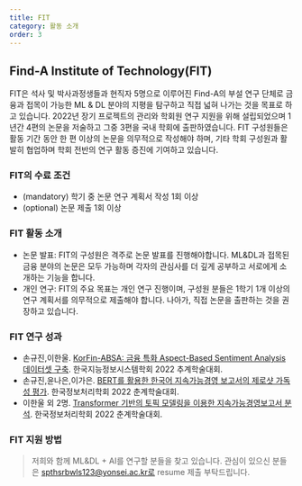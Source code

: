```yaml
---
title: FIT
category: 활동 소개
order: 3
---
```


## Find-A Institute of Technology(FIT)
FIT은 석사 및 박사과정생들과 현직자 5명으로 이루어진 Find-A의 부설 연구 단체로 금융과 접목이 가능한 ML & DL 분야의 지평을 탐구하고 직접 넓혀 나가는 것을 목표로 하고 있습니다. 
2022년 장기 프로젝트의 관리와 학회원 연구 지원을 위해 설립되었으며 1년간 4편의 논문을 저술하고 그중 3편을 국내 학회에 출판하였습니다. 
FIT 구성원들은 활동 기간 동안 한 편 이상의 논문을 의무적으로 작성해야 하며, 기타 학회 구성원과 활발히 협업하며 학회 전반의 연구 활동 증진에 기여하고 있습니다.  

### FIT의 수료 조건
  - (mandatory) 학기 중 논문 연구 계획서 작성 1회 이상
  - (optional) 논문 제출 1회 이상

### FIT 활동 소개
  - 논문 발표: FIT의 구성원은 격주로 논문 발표를 진행해야합니다. ML&DL과 접목된 금융 분야의 논문은 모두 가능하며 각자의 관심사를 더 깊게 공부하고 서로에게 소개하는 기능을 합니다.
  - 개인 연구: FIT의 주요 목표는 개인 연구 진행이며, 구성원 분들은 1학기 1개 이상의 연구 계획서를 의무적으로 제출해야 합니다. 나아가, 직접 논문을 출판하는 것을 권장하고 있습니다.

### FIT 연구 성과
  - 손규진,이한울. [KorFin-ABSA: 금융 특화 Aspect-Based Sentiment Analysis 데이터셋 구축](https://kiiss.or.kr/conference/conf/sub03.html). 한국지능정보시스템학회 2022 추계학술대회.
  - 손규진,윤나은,이가은. [BERT를 활용한 한국어 지속가능경영 보고서의 제로샷 가독성 평가](https://doi.org/10.3745/PKIPS.y2022m05a.456). 한국정보처리학회 2022 춘계학술대회.
  - 이한울 외 2명. [Transformer 기반의 토픽 모델링을 이용한 지속가능경영보고서 분석](https://doi.org/10.3745/PKIPS.y2022m05a.464). 한국정보처리학회 2022 춘계학술대회.

### FIT 지원 방법 
> 저희와 함께 ML&DL + AI를 연구할 분들을 찾고 있습니다.
관심이 있으신 분들은 spthsrbwls123@yonsei.ac.kr로 resume 제출 부탁드립니다.
